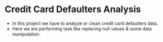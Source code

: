 # Credit Card Defaulters Analysis
- In this project we have to analyze or clean credit card defaulters data.
- Here we are performing task like replacing null values & some data manipulation.
